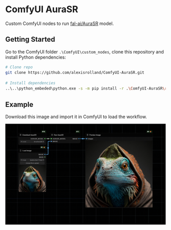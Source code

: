 # ComfyUI AuraSR

Custom ComfyUI nodes to run [fal-ai/AuraSR](https://huggingface.co/fal-ai/AuraSR) model.

## Getting Started

Go to the ComfyUI folder `.\ComfyUI\custom_nodes`, clone this repository and install Python dependencies:

```sh
# Clone repo
git clone https://github.com/alexisrolland/ComfyUI-AuraSR.git

# Install dependencies
..\..\python_embeded\python.exe -s -m pip install -r .\ComfyUI-AuraSR\requirements.txt
```

## Example

Download this image and import it in ComfyUI to load the workflow.

![Example](workflow.png)